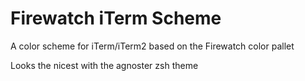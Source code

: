 # Firewatch iTerm Scheme    
A color scheme for iTerm/iTerm2 based on the Firewatch color pallet

Looks the nicest with the agnoster zsh theme

